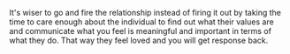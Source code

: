  It's wiser to go and fire the relationship instead of firing it out by taking the time to care enough about the individual to find out what their values are and communicate what you feel is meaningful and important in terms of what they do. That way they feel loved and you will get response back.